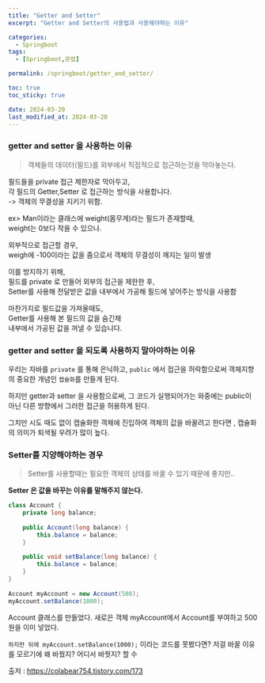 ```yaml
---
title: "Getter and Setter"
excerpt: "Getter and Setter의 사용법과 사용해야하는 이유"

categories:
  - Springboot
tags:
  - [Springboot,문법]

permalink: /springboot/getter_and_setter/

toc: true
toc_sticky: true

date: 2024-03-20
last_modified_at: 2024-03-20
---
```



### getter and setter 을 사용하는 이유
> 객체들의 데이터(필드)를 외부에서 직접적으로 접근하는것을 막아놓는다.  

필드들을 private 접근 제한자로 막아두고,  
각 필드의 Getter,Setter 로 접근하는 방식을 사용합니다.  
-> 객체의 무결성을 지키기 위함.  

ex> Man이라는 클래스에 weight(몸무게)라는 필드가 존재할때,  
weight는 0보다 작을 수 있으나.  

외부적으로 접근할 경우,  
weigh에 -100이라는 값을 줌으로서 객체의 무결성이 깨지는 일이 발생  

이를 방지하기 위해,  
필드를 private 로 만들어 외부의 접근을 제한한 후,  
Setter를 사용해 전달받은 값을 내부에서 가공해 필드에 넣어주는 방식을 사용함  

마찬가지로 필드값을 가져올때도,  
Getter를 사용해 본 필드의 값을 숨긴채  
내부에서 가공된 값을 꺼낼 수 있습니다.  

### getter and setter 을 되도록 사용하지 말아야하는 이유
우리는 자바를 `private` 를 통해 은닉하고, `public` 에서 접근을 허락함으로써 객체지향의 중요한 개념인 `캡슐화`를 만들게 된다.
  
하지만 getter과 setter 을 사용함으로써, 그 코드가 실행되어가는 와중에는 public이 아닌 다른 방향에서 그러한 접근을 허용하게 된다.  

그치만 시도 때도 없이 캡슐화한 객체에 진입하여 객체의 값을 바꿀려고 한다면 , 캡슐화의 의미가 퇴색될 우려가 많이 높다.

### Setter를 지양해야하는 경우
>Setter를 사용할때는 필요한 객체의 상태를 바꿀 수 있기 때문에 좋지만..  

**Setter 은 값을 바꾸는 이유를 말해주지 않는다.**
```java
class Account {
    private long balance;
    
    public Account(long balance) {
        this.balance = balance;
    }
    
    public void setBalance(long balance) {
        this.balance = balance;
    }
}
 
Account myAccount = new Account(500);
myAccount.setBalance(1000);
```
Account 클래스를 만들었다. 새로은 객체 myAccount에서 Account를 부여하고 500원을 이미 넣었다.

`하지만 뒤에 myAccount.setBalance(1000);` 이라는 코드를 못봤다면? 저걸 바꿀 이유를 모르기에 왜 바꿨지? 어디서 바꿧지? 할 수  


출저 : https://colabear754.tistory.com/173